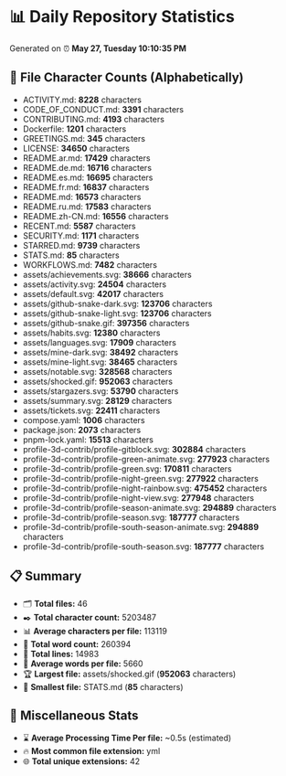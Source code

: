 # 📊 Daily Repository Statistics
Generated on ⏰ **May 27, Tuesday 10:10:35 PM**

## 📂 File Character Counts (Alphabetically)
- ACTIVITY.md: **8228** characters
- CODE_OF_CONDUCT.md: **3391** characters
- CONTRIBUTING.md: **4193** characters
- Dockerfile: **1201** characters
- GREETINGS.md: **345** characters
- LICENSE: **34650** characters
- README.ar.md: **17429** characters
- README.de.md: **16716** characters
- README.es.md: **16695** characters
- README.fr.md: **16837** characters
- README.md: **16573** characters
- README.ru.md: **17583** characters
- README.zh-CN.md: **16556** characters
- RECENT.md: **5587** characters
- SECURITY.md: **1171** characters
- STARRED.md: **9739** characters
- STATS.md: **85** characters
- WORKFLOWS.md: **7482** characters
- assets/achievements.svg: **38666** characters
- assets/activity.svg: **24504** characters
- assets/default.svg: **42017** characters
- assets/github-snake-dark.svg: **123706** characters
- assets/github-snake-light.svg: **123706** characters
- assets/github-snake.gif: **397356** characters
- assets/habits.svg: **12380** characters
- assets/languages.svg: **17909** characters
- assets/mine-dark.svg: **38492** characters
- assets/mine-light.svg: **38465** characters
- assets/notable.svg: **328568** characters
- assets/shocked.gif: **952063** characters
- assets/stargazers.svg: **53790** characters
- assets/summary.svg: **28129** characters
- assets/tickets.svg: **22411** characters
- compose.yaml: **1006** characters
- package.json: **2073** characters
- pnpm-lock.yaml: **15513** characters
- profile-3d-contrib/profile-gitblock.svg: **302884** characters
- profile-3d-contrib/profile-green-animate.svg: **277923** characters
- profile-3d-contrib/profile-green.svg: **170811** characters
- profile-3d-contrib/profile-night-green.svg: **277922** characters
- profile-3d-contrib/profile-night-rainbow.svg: **475452** characters
- profile-3d-contrib/profile-night-view.svg: **277948** characters
- profile-3d-contrib/profile-season-animate.svg: **294889** characters
- profile-3d-contrib/profile-season.svg: **187777** characters
- profile-3d-contrib/profile-south-season-animate.svg: **294889** characters
- profile-3d-contrib/profile-south-season.svg: **187777** characters

## 📋 Summary
- 🗂️ **Total files:** 46
- ✒️ **Total character count:** 5203487
- 📊 **Average characters per file:** 113119
- 📝 **Total word count:** 260394
- 🧾 **Total lines:** 14983
- 📐 **Average words per file:** 5660
- 🏆 **Largest file:** assets/shocked.gif (**952063** characters)
- 🥉 **Smallest file:** STATS.md (**85** characters)

## 🌟 Miscellaneous Stats
- ⌛ **Average Processing Time Per file:** ~0.5s (estimated)
- 🔥 **Most common file extension:** yml
- 🌐 **Total unique extensions:** 42
